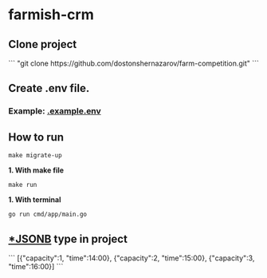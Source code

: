 # farmish-crm


<h2>Clone project</h2>
```
"git clone https://github.com/dostonshernazarov/farm-competition.git"
```
<h2>Create .env file. </h2>
<h3>Example: <a href="./.env">.example.env</a> </h3>

<h2>How to run</h2>

```
make migrate-up
```

**1. With make file** <br>

```
make run
```

**1. With terminal** <br>

```
go run cmd/app/main.go
```

<h2><a href="https://www.postgresql.org/docs/current/datatype-json.html">*JSONB</a> type in project</h2>
```
[{"capacity":1, "time":14:00}, {"capacity":2, "time":15:00}, {"capacity":3, "time":16:00}]
```



